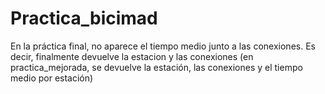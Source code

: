 # Practica_bicimad

En la práctica final, no aparece el tiempo medio junto a las conexiones. Es decir, finalmente devuelve la estacion y las conexiones (en practica_mejorada, se devuelve la estación, las conexiones y el tiempo medio por estación)
